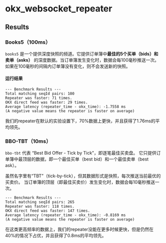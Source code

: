 # okx_websocket_repeater

## Results
### Books5（100ms）
`books5` 是一个提供深度快照的频道。它提供订单簿中**最佳的5个买单（bids）和卖单（asks）** 的深度数据。当订单簿发生变化时，数据会每100毫秒推送一次。如果在100毫秒的间隔内订单簿没有变化，则不会发送新的快照。
#### 运行结果
```
--- Benchmark Results ---
Total matching seqId pairs: 100
Repeater was faster: 71 times.
OKX direct feed was faster: 29 times.
Average latency (repeater_time - okx_time): -1.7558 ms
(A negative value means the repeater is faster on average)
```
我们的repeater在默认的实验设置下，70%数据上更快，并且获得了1.76ms的平均领先。

### BBO-TBT（10ms）
`bbo-tbt` 代表 “Best Bid Offer - Tick by Tick”，即逐笔最佳买卖盘。
它只提供订单簿中最顶层的数据，即一个最佳买单（best bid）和一个最佳卖单（best ask）。

虽然名字里有“TBT”（tick-by-tick），但其数据形式是快照，每次推送当前最优的买卖价。 当订单簿的顶层（即最佳买卖价）发生变化时，数据会每10毫秒推送一次。

```
--- Benchmark Results ---
Total matching seqId pairs: 265
Repeater was faster: 118 times.
OKX direct feed was faster: 147 times.
Average latency (repeater_time - okx_time): -0.8169 ms
(A negative value means the repeater is faster on average)
```

在这类更高频率的数据上，我们的repeater没能在更多时候更快，但是仍然在40%的情况下占优，并且获得了0.8ms的平均领先。
